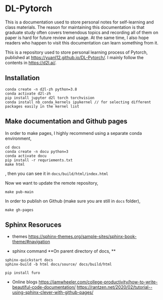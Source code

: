 # DL-Pytorch

<!-- start begin -->

This is a documentation used to store personal notes for self-learning and class materials. The reason for maintaining this documentation is that graduate study often covers tremendous topics and recording all of them on paper is hard for future review and usage. At the same time, I also hope readers who happen to visit this documentation can learn something from it. 

<!-- end begin -->


<!-- start DL-Pytorch -->

This is a repository used to store personal learning process of Pytorch, published at https://yuanl12.github.io/DL-Pytorch/. I mainly follow the contents in https://d2l.ai/.

<!-- end DL-Pytorch -->

## Installation
```
conda create -n d2l-zh python=3.8
conda activate d2l-zh
pip install jupyter d2l torch torchvision
conda install nb_conda_kernels ipykernel // for selecting different packages easily in the kernel list
```

## Make documentation and Github pages
In order to make pages, I highly recommend using a separate conda environment,
```terminal
cd docs
conda create -n docu python=3
conda activate docu
pip install -r requriements.txt
make html
```
, then you can see it in `docs/build/html/index.html`

Now we want to update the remote repository, 
```terminal
make pub-main
```

In order to publish on Github (make sure you are still in `docs` folder), 
```terminal
make gh-pages
```

## Sphinx Resoruces
- themes
https://sphinx-themes.org/sample-sites/sphinx-book-theme/#navigation

- sphinx command
**On parent directory of docs, **
```
sphinx-quickstart docs
sphinx-build -b html docs/source/ docs/build/html

pip install furo
```

- Online blogs
https://jamwheeler.com/college-productivity/how-to-write-beautiful-code-documentation/
https://rantzen.net/2020/02/tutorial--using-sphinx-clever-with-github-pages/